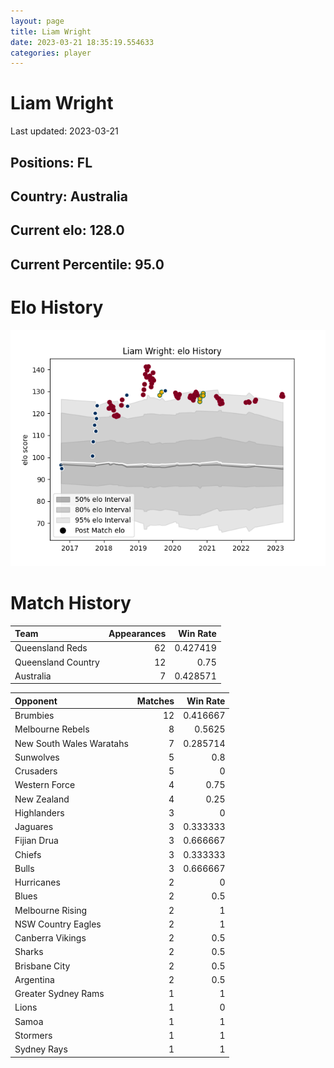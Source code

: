 ```yaml
---  
layout: page  
title: Liam Wright  
date: 2023-03-21 18:35:19.554633  
categories: player  
---
```

# Liam Wright


Last updated: 2023-03-21
## Positions: FL

## Country: Australia

## Current elo: 128.0

## Current Percentile: 95.0

# Elo History


![elo history](history_LiamWright.png)
# Match History


| Team               |   Appearances |   Win Rate |
|:-------------------|--------------:|-----------:|
| Queensland Reds    |            62 |   0.427419 |
| Queensland Country |            12 |   0.75     |
| Australia          |             7 |   0.428571 |

| Opponent                 |   Matches |   Win Rate |
|:-------------------------|----------:|-----------:|
| Brumbies                 |        12 |   0.416667 |
| Melbourne Rebels         |         8 |   0.5625   |
| New South Wales Waratahs |         7 |   0.285714 |
| Sunwolves                |         5 |   0.8      |
| Crusaders                |         5 |   0        |
| Western Force            |         4 |   0.75     |
| New Zealand              |         4 |   0.25     |
| Highlanders              |         3 |   0        |
| Jaguares                 |         3 |   0.333333 |
| Fijian Drua              |         3 |   0.666667 |
| Chiefs                   |         3 |   0.333333 |
| Bulls                    |         3 |   0.666667 |
| Hurricanes               |         2 |   0        |
| Blues                    |         2 |   0.5      |
| Melbourne Rising         |         2 |   1        |
| NSW Country Eagles       |         2 |   1        |
| Canberra Vikings         |         2 |   0.5      |
| Sharks                   |         2 |   0.5      |
| Brisbane City            |         2 |   0.5      |
| Argentina                |         2 |   0.5      |
| Greater Sydney Rams      |         1 |   1        |
| Lions                    |         1 |   0        |
| Samoa                    |         1 |   1        |
| Stormers                 |         1 |   1        |
| Sydney Rays              |         1 |   1        |